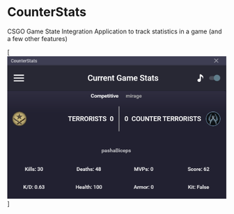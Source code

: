 # CounterStats
CSGO Game State Integration Application to track statistics in a game (and a few other features)

[![Screen Shot](screenshot.png)]